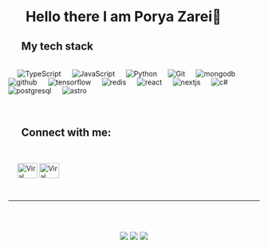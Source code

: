 <br/>
<br/>
<br/>
<br/>

# &emsp; Hello there I am Porya Zarei👋

## &emsp; My tech stack
<br/>
<div align="left"> 
  &emsp;
  <a> 
    <img style="display:initial;" alt="TypeScript" src="https://img.shields.io/badge/-TypeScript-blue?logo=Typescript&logoColor=black">
  </a> 
  &emsp;
  <a> 
     <img style="display:initial;" alt="JavaScript" src="https://img.shields.io/badge/JavaScript%20-%23F7DF1E.svg?logo=javascript&logoColor=black">
   </a>
  &emsp;
   <a>
    <img style="display:initial;" alt="Python" src="https://img.shields.io/badge/Python%20-%2314354C.svg?logo=python&logoColor=white">
  </a>
  &emsp;
  <a>
    <img style="display:initial;" alt="Git" src="https://img.shields.io/badge/-git-red?logo=git&logoColor=white"/>
  </a>
  &emsp;
  <a> 
     <img style="display:initial;" alt="mongodb" src="https://img.shields.io/badge/-mongoDb-green?logo=mongodb&logoColor=white">
   </a>
  &emsp;
  <a> 
    <img style="display:initial;" alt="github" src="https://img.shields.io/badge/-GitHub-black?logo=github&logoColor=white">
  </a>
  &emsp;
   <a>
    <img style="display:initial;" alt="tensorflow" src="https://img.shields.io/badge/-tensorflow-orange?logo=tensorflow&logoColor=white">
  </a>
  &emsp;
  <a>
    <img style="display:initial;" alt="redis" src="https://img.shields.io/badge/-redis-red?logo=redis&logoColor=white"/>
  </a>
  &emsp;
  <a>
    <img style="display:initial;" alt="react" src="https://img.shields.io/badge/-react-blue?logo=react&logoColor=white"/>
  </a>
  &emsp;
  <a>
    <img style="display:initial;" alt="nextjs" src="https://img.shields.io/badge/-nextjs-black?logo=vercel&logoColor=white"/>
  </a>
  &emsp;
  <a>
    <img style="display:initial;" alt="c#" src="https://img.shields.io/badge/Csharp-purple?logo=Csharp&logoColor=white"/>
  </a>
  &emsp;
  <a>
    <img style="display:initial;" alt="postgresql" src="https://img.shields.io/badge/-postgresql-blue?logo=postgresql&logoColor=white"/>
  </a>
  &emsp;
  <a>
    <img style="display:initial;" alt="astro" src="https://img.shields.io/badge/-astro-orange?logo=astro&logoColor=white"/>
  </a>
</div>
<br/>
<br/>

## &emsp; Connect with me:
<br/>
<p align="left">
  &emsp;
  <a href="https://www.linkedin.com/in/porya-zarei/" target="blank"><img style="display:initial;" align="center"
      src="https://raw.githubusercontent.com/rahuldkjain/github-profile-readme-generator/master/src/images/icons/Social/linked-in-alt.svg"
      alt="Viral Bhadeshiya" height="30" width="40" /></a>
  <a href="https://www.instagram.com/porya._.za/" target="blank"><img style="display:initial;" align="center"
      src="https://raw.githubusercontent.com/rahuldkjain/github-profile-readme-generator/master/src/images/icons/Social/instagram.svg"
      alt="Viral Bhadeshiya" height="30" width="40" /></a>
</p>

<br/>

-----

<br/>
<br/>
<p align="center">
<img align="" src="https://github-readme-stats.vercel.app/api?username=porya-zarei&&layout=compact&theme=dark&bg_color=512da8" />
<img align="" src="https://github-readme-stats.vercel.app/api/top-langs/?username=porya-zarei&layout=compact&theme=dark&bg_color=512da8&langs_count=6&hide=jupyter%20notebook,tex,css,php" />
<img align="" src="https://github-readme-streak-stats.herokuapp.com?user=porya-zarei&theme=dark&background=512da8" />
</p>



<!-- [![Porya's GitHub stats](https://github-readme-stats.vercel.app/api?username=porya-zarei&&layout=compact&theme=dark&bg_color=512da8)](https://github.com/porya-zarei/github-readme-stats)[![Top Langs](https://github-readme-stats.vercel.app/api/top-langs/?username=porya-zarei&layout=compact&theme=dark&bg_color=512da8&langs_count=6&hide=jupyter%20notebook,tex,css,php)](https://github.com/porya-zarei/github-readme-stats)[![Top Repos](https://github-readme-streak-stats.herokuapp.com?user=porya-zarei&theme=dark&background=512da8)](https://github-readme-streak-stats.herokuapp.com?user=porya-zarei&theme=darcula&hide_border=true&background=FFFFFF00)] -->